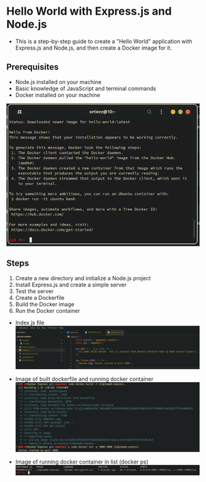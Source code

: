 # Hello World with Express.js and Node.js

- This is a step-by-step guide to create a "Hello World" application with Express.js and Node.js, and then create a Docker image for it.

## Prerequisites

- Node.js installed on your machine
- Basic knowledge of JavaScript and terminal commands
- Docker installed on your machine

![Image of installed docker](images/01.png)

## Steps

1. Create a new directory and initialize a Node.js project
2. Install Express.js and create a simple server
3. Test the server
4. Create a Dockerfile
5. Build the Docker image
6. Run the Docker container

- Index.js file
![](images/02.png)

- Image of built dockerfile and running docker container
![](images/03.png)

- Image of running docker container in list (docker ps)
![](images/04.png)

